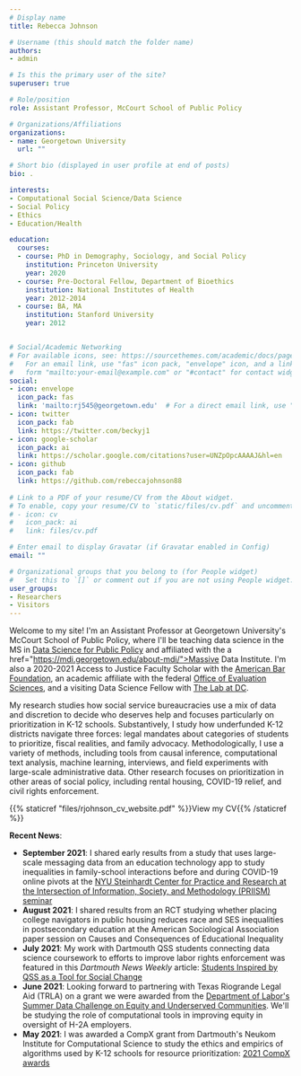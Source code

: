 ```yaml
---
# Display name
title: Rebecca Johnson

# Username (this should match the folder name)
authors:
- admin

# Is this the primary user of the site?
superuser: true

# Role/position
role: Assistant Professor, McCourt School of Public Policy

# Organizations/Affiliations
organizations:
- name: Georgetown University
  url: ""

# Short bio (displayed in user profile at end of posts)
bio: .

interests:
- Computational Social Science/Data Science
- Social Policy
- Ethics
- Education/Health

education:
  courses:
  - course: PhD in Demography, Sociology, and Social Policy
    institution: Princeton University
    year: 2020
  - course: Pre-Doctoral Fellow, Department of Bioethics
    institution: National Institutes of Health
    year: 2012-2014
  - course: BA, MA
    institution: Stanford University
    year: 2012


# Social/Academic Networking
# For available icons, see: https://sourcethemes.com/academic/docs/page-builder/#icons
#   For an email link, use "fas" icon pack, "envelope" icon, and a link in the
#   form "mailto:your-email@example.com" or "#contact" for contact widget.
social:
- icon: envelope
  icon_pack: fas
  link: 'mailto:rj545@georgetown.edu'  # For a direct email link, use "mailto:test@example.org".
- icon: twitter
  icon_pack: fab
  link: https://twitter.com/beckyj1
- icon: google-scholar
  icon_pack: ai
  link: https://scholar.google.com/citations?user=UNZpOpcAAAAJ&hl=en
- icon: github
  icon_pack: fab
  link: https://github.com/rebeccajohnson88
  
# Link to a PDF of your resume/CV from the About widget.
# To enable, copy your resume/CV to `static/files/cv.pdf` and uncomment the lines below.
# - icon: cv
#   icon_pack: ai
#   link: files/cv.pdf

# Enter email to display Gravatar (if Gravatar enabled in Config)
email: ""

# Organizational groups that you belong to (for People widget)
#   Set this to `[]` or comment out if you are not using People widget.
user_groups:
- Researchers
- Visitors
---
```


Welcome to my site! I'm an Assistant Professor at Georgetown University's McCourt School of Public Policy, where I'll be teaching data science in the MS in <a href="https://mccourt.georgetown.edu/master-of-science-in-data-science-for-public-policy/">Data Science for Public Policy</a> and affiliated with the a href="https://mdi.georgetown.edu/about-mdi/">Massive Data Institute</a>. I'm also a 2020-2021 Access to Justice Faculty Scholar with the <a href="http://www.americanbarfoundation.org/research/Fellowshipopportunities/ABF_JPB_Foundation_Access_to_Justice_Scholars_Program0/2020_Access_to_Justice_Scholars.html">American Bar Foundation</a>, an academic affiliate with the federal <a href="https://oes.gsa.gov/team/">Office of Evaluation Sciences</a>, and a visiting Data Science Fellow with <a href="https://thelab.dc.gov/">The Lab at DC</a>.

My research studies how social service bureaucracies use a mix of data and discretion to decide who deserves help and focuses particularly on prioritization in K-12 schools. Substantively, I study how underfunded K-12 districts navigate three forces: legal mandates about categories of students to prioritize, fiscal realities, and family advocacy. Methodologically, I use a variety of methods, including tools from causal inference, computational text analysis, machine learning, interviews, and field experiments with large-scale administrative data. Other research focuses on prioritization in other areas of social policy, including rental housing, COVID-19 relief, and civil rights enforcement.

{{% staticref "files/rjohnson_cv_website.pdf" %}}View my CV{{% /staticref %}}

**Recent News**:

- **September 2021**: I shared early results from a study that uses large-scale messaging data from an education technology app to study inequalities in family-school interactions before and during COVID-19 online pivots at the <a href="https://steinhardt.nyu.edu/priism/events/past-events">NYU Steinhardt Center for Practice and Research at the Intersection of Information, Society, and Methodology (PRIISM) seminar</a>
- **August 2021**: I shared results from an RCT studying whether placing college navigators in public housing reduces race and SES inequalities in postsecondary education at the American Sociological Association paper session on Causes and Consequences of Educational Inequality
- **July 2021**: My work with Dartmouth QSS students connecting data science coursework to efforts to improve labor rights enforcement was featured in this _Dartmouth News Weekly_ article: <a href="https://home.dartmouth.edu/news/2021/08/students-inspired-qss-tool-social-change">Students Inspired by QSS as a Tool for Social Change</a>
- **June 2021**: Looking forward to partnering with Texas Riogrande Legal Aid (TRLA) on a grant we were awarded from the <a href = "https://www.dol.gov/agencies/oasp/evaluation/currentstudies/Department-of-Labor-Summer-Data-Challenge">Department of Labor's Summer Data Challenge on Equity and Underserved Communities</a>. We'll be studying the role of computational tools in improving equity in oversight of H-2A employers.
- **May 2021**: I was awarded a CompX grant from Dartmouth's Neukom Institute for Computational Science to study the ethics and empirics of algorithms used by K-12 schools for resource prioritization:  <a href="https://neukom.dartmouth.edu/research/compx-faculty-grant-program/2021-grant-recipients">2021 CompX awards</a>




